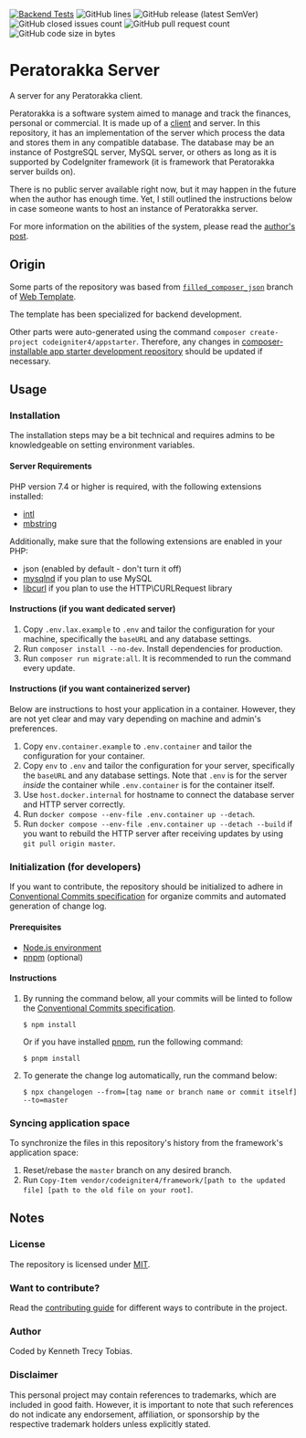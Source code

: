 [![Backend Tests](https://img.shields.io/github/actions/workflow/status/KennethTrecy/peratorakka_server/backend.yml?style=for-the-badge)](https://github.com/KennethTrecy/peratorakka_server/actions/workflows/backend.yml)
![GitHub lines](https://img.shields.io/github/license/KennethTrecy/peratorakka_server?style=for-the-badge)
![GitHub release (latest SemVer)](https://img.shields.io/github/v/release/KennethTrecy/peratorakka_server?style=for-the-badge&display_name=tag&sort=semver)
![GitHub closed issues count](https://img.shields.io/github/issues-closed/KennethTrecy/peratorakka_server?style=for-the-badge)
![GitHub pull request count](https://img.shields.io/github/issues-pr-closed/KennethTrecy/peratorakka_server?style=for-the-badge)
![GitHub code size in bytes](https://img.shields.io/github/repo-size/KennethTrecy/peratorakka_server?style=for-the-badge)

# Peratorakka Server
A server for any Peratorakka client.

Peratorakka is a software system aimed to manage and track the finances, personal or commercial. It
is made up of a [client] and server. In this repository, it has an implementation of the server which
process the data and stores them in any compatible database. The database may be an instance of
PostgreSQL server, MySQL server, or others as long as it is supported by CodeIgniter framework (it
is framework that Peratorakka server builds on).

There is no public server available right now, but it may happen in the future when the author has
enough time. Yet, I still outlined the instructions below in case someone wants to host an instance
of Peratorakka server.

For more information on the abilities of the system, please read the [author's post].

## Origin
Some parts of the repository was based from [`filled_composer_json`] branch of [Web Template].

The template has been specialized for backend development.

Other parts were auto-generated using the command `composer create-project codeigniter4/appstarter`.
Therefore, any changes in [composer-installable app starter development repository] should be updated if
necessary.

## Usage

### Installation
The installation steps may be a bit technical and requires admins to be knowledgeable on setting environment variables.

#### Server Requirements
PHP version 7.4 or higher is required, with the following extensions installed:

- [intl](http://php.net/manual/en/intl.requirements.php)
- [mbstring](http://php.net/manual/en/mbstring.installation.php)

Additionally, make sure that the following extensions are enabled in your PHP:

- json (enabled by default - don't turn it off)
- [mysqlnd](http://php.net/manual/en/mysqlnd.install.php) if you plan to use MySQL
- [libcurl](http://php.net/manual/en/curl.requirements.php) if you plan to use the HTTP\CURLRequest library

#### Instructions (if you want dedicated server)
1. Copy `.env.lax.example` to `.env` and tailor the configuration for your machine, specifically the `baseURL` and
   any database settings.
2. Run `composer install --no-dev`. Install dependencies for production.
3. Run `composer run migrate:all`. It is recommended to run the command every update.

#### Instructions (if you want containerized server)
Below are instructions to host your application in a container. However, they are not yet clear and
may vary depending on machine and admin's preferences.
1. Copy `env.container.example` to `.env.container` and tailor the configuration for your container.
2. Copy `env` to `.env` and tailor the configuration for your server, specifically the `baseURL` and
   any database settings. Note that `.env` is for the server *inside* the container while `.env.container` is for the container itself.
3. Use `host.docker.internal` for hostname to connect the database server and HTTP server correctly.
4. Run `docker compose --env-file .env.container up --detach`.
4. Run `docker compose --env-file .env.container up --detach --build` if you want to rebuild the
   HTTP server after receiving updates by using `git pull origin master`.

### Initialization (for developers)
If you want to contribute, the repository should be initialized to adhere in [Conventional Commits
specification] for organize commits and automated generation of change log.

#### Prerequisites
- [Node.js environment]
- [pnpm] (optional)

#### Instructions
1. By running the command below, all your commits will be linted to follow the [Conventional Commits
specification].
   ```
   $ npm install
   ```

   Or if you have installed [pnpm], run the following command:
   ```
   $ pnpm install
   ```
2. To generate the change log automatically, run the command below:
   ```
   $ npx changelogen --from=[tag name or branch name or commit itself] --to=master
   ```

### Syncing application space
To synchronize the files in this repository's history from the framework's application space:
1. Reset/rebase the `master` branch on any desired branch.
2. Run `Copy-Item vendor/codeigniter4/framework/[path to the updated file] [path to the old file on your root]`.

## Notes

### License
The repository is licensed under [MIT].

### Want to contribute?
Read the [contributing guide] for different ways to contribute in the project.

### Author
Coded by Kenneth Trecy Tobias.

### Disclaimer
This personal project may contain references to trademarks, which are included in good faith. However, it is important to note that such references do not indicate any endorsement, affiliation, or sponsorship by the respective trademark holders unless explicitly stated.

[`filled_composer_json`]: https://github.com/KennethTrecy/web_template/tree/filled_composer_json
[Web Template]: http://github.com/KennethTrecy/web_template
[composer-installable app starter development repository]: https://github.com/codeigniter4/CodeIgniter4
[intl]: http://php.net/manual/en/intl.requirements.php
[mbstring]: http://php.net/manual/en/mbstring.installation.php
[mysqlnd]: http://php.net/manual/en/mysqlnd.install.php
[libcurl]: http://php.net/manual/en/curl.requirements.php
[MIT]: https://github.com/KennethTrecy/web_template/blob/master/LICENSE
[Node.js environment]: https://nodejs.org/en/
[pnpm]: https://pnpm.io/installation
[Conventional Commits specification]: https://www.conventionalcommits.org/en/v1.0.0/
[contributing guide]: ./CONTRIBUTING.md
[client]: https://github.com/KennethTrecy/peratorakka_client
[author's post]: https://www.linkedin.com/posts/kenneth-trecy-tobias_good-day-everyone-after-five-months-of-testing-activity-7134037085828616192-Xtvx
